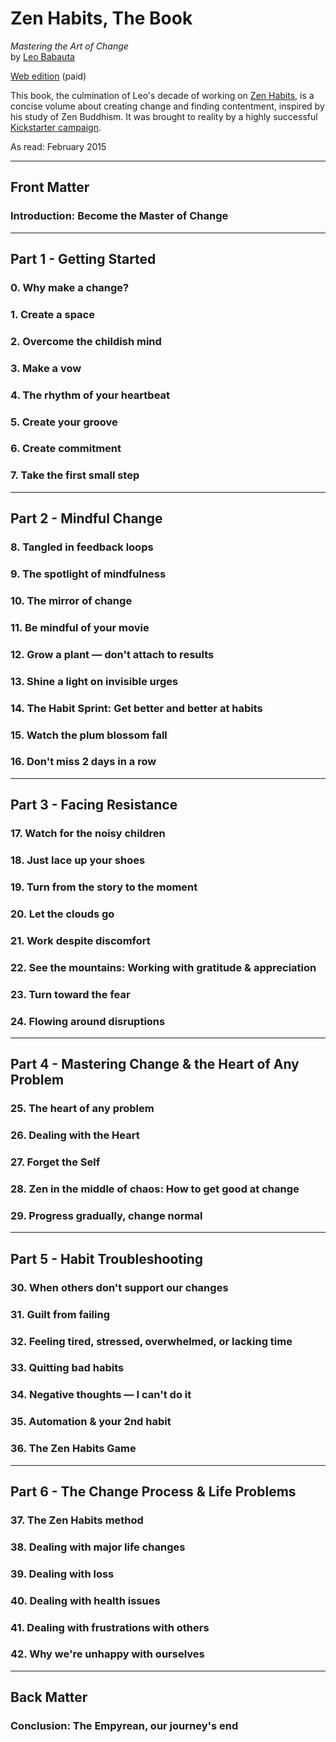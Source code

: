 # Zen Habits, The Book
*Mastering the Art of Change*<br>
by [Leo Babauta](http://leobabauta.com/)

[Web edition](http://zenhabitsbook.com/web-toc/) (paid)

This book, the culmination of Leo's decade of working on [Zen Habits](http://zenhabits.net/), is a concise volume about creating change and finding contentment, inspired by his study of Zen Buddhism.  It was brought to reality by a highly successful [Kickstarter campaign](https://www.kickstarter.com/projects/532372598/zenhabits).

As read: February 2015

---

## Front Matter

### Introduction: Become the Master of Change

---

## Part 1 - Getting Started

### 0. Why make a change?
### 1. Create a space
### 2. Overcome the childish mind
### 3. Make a vow
### 4. The rhythm of your heartbeat
### 5. Create your groove
### 6. Create commitment
### 7. Take the first small step

---

## Part 2 - Mindful Change

### 8. Tangled in feedback loops
### 9. The spotlight of mindfulness
### 10. The mirror of change
### 11. Be mindful of your movie
### 12. Grow a plant — don't attach to results
### 13. Shine a light on invisible urges
### 14. The Habit Sprint: Get better and better at habits
### 15. Watch the plum blossom fall
### 16. Don't miss 2 days in a row

---

## Part 3 - Facing Resistance

### 17. Watch for the noisy children
### 18. Just lace up your shoes
### 19. Turn from the story to the moment
### 20. Let the clouds go
### 21. Work despite discomfort
### 22. See the mountains: Working with gratitude & appreciation
### 23. Turn toward the fear
### 24. Flowing around disruptions

---

## Part 4 - Mastering Change & the Heart of Any Problem

### 25. The heart of any problem
### 26. Dealing with the Heart
### 27. Forget the Self
### 28. Zen in the middle of chaos: How to get good at change
### 29. Progress gradually, change normal

---

## Part 5 - Habit Troubleshooting

### 30. When others don't support our changes
### 31. Guilt from failing
### 32. Feeling tired, stressed, overwhelmed, or lacking time
### 33. Quitting bad habits
### 34. Negative thoughts — I can't do it
### 35. Automation & your 2nd habit
### 36. The Zen Habits Game

---

## Part 6 - The Change Process & Life Problems

### 37. The Zen Habits method
### 38. Dealing with major life changes
### 39. Dealing with loss
### 40. Dealing with health issues
### 41. Dealing with frustrations with others
### 42. Why we're unhappy with ourselves

---

## Back Matter

### Conclusion: The Empyrean, our journey's end
